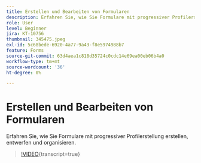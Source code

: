 ```yaml
---
title: Erstellen und Bearbeiten von Formularen
description: Erfahren Sie, wie Sie Formulare mit progressiver Profilerstellung erstellen, entwerfen und organisieren.
role: User
level: Beginner
jira: KT-10756
thumbnail: 345475.jpeg
exl-id: 5c68bede-6920-4a77-9a43-f8e5974988b7
feature: Forms
source-git-commit: 63d4aea1c818d35724c0cdc14e69ea00eb06b4a0
workflow-type: tm+mt
source-wordcount: '36'
ht-degree: 0%

---
```


# Erstellen und Bearbeiten von Formularen

Erfahren Sie, wie Sie Formulare mit progressiver Profilerstellung erstellen, entwerfen und organisieren.

>[!VIDEO](https://video.tv.adobe.com/v/345475/?quality=12&learn=on){transcript=true}
